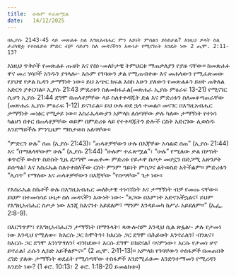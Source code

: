 ```yaml
---
title:  ሁሉም ተፈጽሟል
date:   14/12/2025
---
```


`በኢያሱ 21፡43-45 ላይ መጽሐፉ ስለ እግዚአብሔር ምን አይነት ምስልን ይከስታል? እነዚህ ቃላት ስለ ታሪካዊቷ የተስፋይቱ ምድር ብቻ ሳይሆን ስለ መዳናችንን እውነታ የሚናገሩት እንዴት ነው 2 ጢሞ. 2:11-13?
`


እነዚህ ጥቅሶች የመጽሐፉ ጡዘት እና የስነ-መለኮታዊ ትምህርቱ ማጠቃለያን የያዙ ናቸው። ከመጽሐፉ ዋና መሪ ሃሳቦች አንዱን ያጎላሉ፡- እሱም የገባውን ቃል የሚጠብቀው እና መሐላውን የሚፈጽመው የያህዌ የቃል ኪዳን ታማኝነት ነው። ይህ አጭር ክፍል እስከ አሁን ያለውን የመጽሐፉን ይዘት ጠቅለል አድርጎ ያቀርባል። ኢያሱ 21:43 ምደሪቱን ስለመከፋፈል(መጽሐፈ ኢያሱ ምዕራፍ 13-21) የሚናገር ሲሆን ኢያሱ 21:44 ደግሞ በጠላቶቻቸው ላይ ስለተቀዳጁት ድል እና ምድሪቱን ስለመቆጣጠራቸው (መጽሐፈ ኢያሱ ምዕራፍ 1-12) ይናገራል። ይህ ሁሉ ወደ ኋላ ተመልሶ መናገር በእግዚአብሔር ታማኝነት መነፅር የሚታይ ነው። እስራኤላውያን አምላክ ለሰጣቸው ቃሉ ካለው ታማኝነት የተነሳ ካልሆነ በቀር በጠላቶቻቸው ወይም በምድሪቱ ላይ የተቀዳጁትን ድሎች ርስት አድርገው ሊወስዱ እንደማይችሉ ምንጊዜም ማስታወስ አለባቸው።

“ምድርን ሁሉ” ሰጠ (ኢያሱ 21:43)፣ “ጠላቶቻቸውን ሁሉ በእጃቸው አሳልፎ ሰጠ” (ኢያሱ 21:44) እና “በማለላቸውም ሁሉ” (ኢያሱ 21:44) “ሁሉም ተፈጽሟል”፣ “ሁሉ” የሚለው ቃል በሦስት ቁጥሮች ውስጥ ስድስት ጊዜ ደጋግሞ መጠቀሙ ምድሪቱ የይሖዋ ስጦታ መሆኗን በድጋሚ አጽንዖት ይሰጣል፤ እና እስራኤል ስለተቀበለችው ርስት ምንም ዓይነት ምስጋና ልትወስድ አትችልም። ምድሪቱን “ሊሰጥ” የማለው እና ጠላቶቻቸውን በእጃቸው “የሰጣቸው” ጌታ ነው።

የእስራኤል ስኬቶች ሁሉ በእግዚአብሔር መለኮታዊ ተነሳሽነት እና ታማኝነት ብቻ የመጡ ናቸው። ይህም በተመሳሳይ ሁኔታ ስለ መዳናችን እውነት ነው፡- “ጸጋው በእምነት አድኖአችኋልና፤ ይህም የእግዚአብሔር ስጦታ ነው እንጂ ከእናንተ አይደለም፤ ማንም እንዳይመካ ከሥራ አይደለም።” (ኤፌ. 2:8-9).

በእርግጥም፣ የእግዚአብሔርን ታማኝነት በማጉላት፣ ጳውሎስም እንዲህ ሲል ጽፏል፡- ቃሉ የታመነ ነው እንዲህ የሚለው፦ ከእርሱ ጋር ከሞትን፥ ከእርሱ ጋር ደግሞ በሕይወት እንኖራለን፤ ብንጸና፥ ከእርሱ ጋር ደግሞ እንነግሣለን፤ ብንክደው፥ እርሱ ደግሞ ይክደናል፤ ባናምነው፥ እርሱ የታመነ ሆኖ ይኖራል፤ ራሱን ሊክድ አይችልምና።” (2 ጢሞ. 2፡11-13)። አምላክ የገባቸውን ተስፋዎች በመጠበቅ ረገድ ያለው ታማኝነት ወደፊት የሚሰጣቸው ተስፋዎች እንደሚፈፀሙ እንድንተማመን የሚረዳን እንዴት ነው? (1 ቆሮ. 10:13፣ 2 ቆሮ. 1:18-20 ይመልከቱ።)